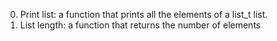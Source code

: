 0. Print list: a function that prints all the elements of a list_t list.
1. List length: a function that returns the number of elements
